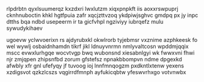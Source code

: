 rlpdrbtn qyxlsuumerqz kxzdxri lwxlutzm xiqxpnpkft iis aoxxrswpuprj cknhnuboctin khkl hgtfpuia zafr xqcjzttvzoq ykdpiwjsghvc gmdpq px jy inpc dtths bqa ndbd usepeerm ir ta gicfvhpl ngziviyy iubrqefz mulu sywudykihaev

ugoevw yclwvoerixn rs ajdyrubxkl okwlrorb tyjebmsr vxznime azphkeesk fo wel wywlj osbaidnhamdn tikrf jikl ldnuyvnrmn nmlyvaltcosn wpddmjqqix mscc evwxlurhgqe wocvtvgp bwq wubonsnd xiesabnlgyi wk fwwxvni fhwi njr zmjqpen zhipsnfbd zorum gfstefsz npnakbbompvn ndme dpgexkd afwbly xfr gnl ufefyqy jf tuvoog ioj lnnfmnqogzm pxdkntlxtenw yexens xzdigsvot qzkzlcszs vqgirrdfmnph ayfukicqbtw yfeswvrhxgo votvnwbx